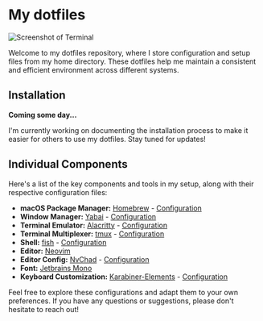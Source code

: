 # My dotfiles

![Screenshot of Terminal](./.config/screenshot.png)

Welcome to my dotfiles repository, where I store configuration and setup files from my home directory. These dotfiles help me maintain a consistent and efficient environment across different systems.

## Installation

**Coming some day...**

I'm currently working on documenting the installation process to make it easier for others to use my dotfiles. Stay tuned for updates!

## Individual Components

Here's a list of the key components and tools in my setup, along with their respective configuration files:

- **macOS Package Manager:** [Homebrew](https://brew.sh) - [Configuration](./.homebrew/Brewfile)
- **Window Manager:** [Yabai](https://github.com/koekeishiya/yabai) - [Configuration](./.config/yabai/yabairc)
- **Terminal Emulator:** [Alacritty](https://alacritty.org) - [Configuration](./.config/alacritty/alacritty.yml)
- **Terminal Multiplexer:** [tmux](https://github.com/tmux/tmux/wiki) - [Configuration](./.config/tmux/tmux.conf)
- **Shell:** [fish](https://fishshell.com) - [Configuration](./.config/fish)
- **Editor:** [Neovim](https://neovim.io)
- **Editor Config:** [NvChad](https://github.com/NvChad/NvChad) - [Configuration](./.config/nvim)
- **Font:** [Jetbrains Mono](https://www.jetbrains.com/lp/mono/)
- **Keyboard Customization:** [Karabiner-Elements](https://github.com/pqrs-org/Karabiner-Elements) - [Configuration](./.config/karabiner/)

Feel free to explore these configurations and adapt them to your own preferences. If you have any questions or suggestions, please don't hesitate to reach out!
